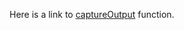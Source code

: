 Here is a link to [captureOutput] function.

<!--- MODULE /kotlinx-knit-test -->
<!--- INDEX kotlinx.knit.test -->
[captureOutput]: https://example.com/kotlinx-knit-test/kotlinx.knit.test/capture-output.html
<!--- END -->
